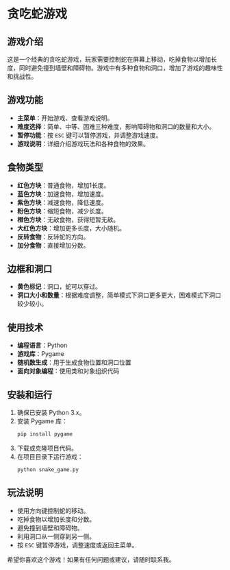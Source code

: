 # 贪吃蛇游戏

## 游戏介绍

这是一个经典的贪吃蛇游戏，玩家需要控制蛇在屏幕上移动，吃掉食物以增加长度，同时避免撞到墙壁和障碍物。游戏中有多种食物和洞口，增加了游戏的趣味性和挑战性。

## 游戏功能

- **主菜单**：开始游戏、查看游戏说明。
- **难度选择**：简单、中等、困难三种难度，影响障碍物和洞口的数量和大小。
- **暂停功能**：按 `ESC` 键可以暂停游戏，并调整游戏速度。
- **游戏说明**：详细介绍游戏玩法和各种食物的效果。

## 食物类型

- **红色方块**：普通食物，增加1长度。
- **蓝色方块**：加速食物，增加速度。
- **紫色方块**：减速食物，降低速度。
- **粉色方块**：缩短食物，减少长度。
- **橙色方块**：无敌食物，获得短暂无敌。
- **大红色方块**：增加更多长度，大小随机。
- **反转食物**：反转蛇的方向。
- **加分食物**：直接增加分数。

## 边框和洞口

- **黄色标记**：洞口，蛇可以穿过。
- **洞口大小和数量**：根据难度调整，简单模式下洞口更多更大，困难模式下洞口较少较小。

## 使用技术

- **编程语言**：Python
- **游戏库**：Pygame
- **随机数生成**：用于生成食物位置和洞口位置
- **面向对象编程**：使用类和对象组织代码

## 安装和运行

1. 确保已安装 Python 3.x。
2. 安装 Pygame 库：
   ```bash
   pip install pygame
   ```
3. 下载或克隆项目代码。
4. 在项目目录下运行游戏：
   ```bash
   python snake_game.py
   ```

## 玩法说明

- 使用方向键控制蛇的移动。
- 吃掉食物以增加长度和分数。
- 避免撞到墙壁和障碍物。
- 利用洞口从一侧穿到另一侧。
- 按 `ESC` 键暂停游戏，调整速度或返回主菜单。

希望你喜欢这个游戏！如果有任何问题或建议，请随时联系我。